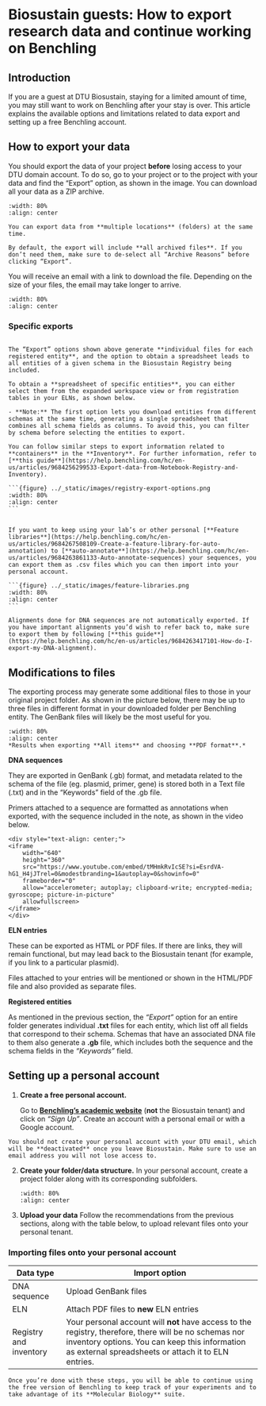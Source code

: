 # Biosustain guests: How to export research data and continue working on Benchling

## Introduction

If you are a guest at DTU Biosustain, staying for a limited amount of time, you may still want to work on Benchling after your stay is over. This article explains the available options and limitations related to data export and setting up a free Benchling account. 

## How to export your data

You should export the data of your project **before** losing access to your DTU domain account. To do so, go to your project or to the project with your data and find the “Export” option, as shown in the image. You can download all your data as a ZIP archive.  

```{figure} ../_static/images/export-data.png
:width: 80%
:align: center
```

```{note}
You can export data from **multiple locations** (folders) at the same time.
```

```{caution}
By default, the export will include **all archived files**. If you don’t need them, make sure to de-select all “Archive Reasons” before clicking “Export”. 
```
You will receive an email with a link to download the file. Depending on the size of your files, the email may take longer to arrive. 

```{figure} ../_static/images/export-email.png
:width: 80%
:align: center
```
### Specific exports

````{dropdown}  **Registered entities and inventory information**

The “Export” options shown above generate **individual files for each registered entity**, and the option to obtain a spreadsheet leads to all entities of a given schema in the Biosustain Registry being included. 

To obtain a **spreadsheet of specific entities**, you can either select them from the expanded workspace view or from registration tables in your ELNs, as shown below. 

- **Note:** The first option lets you download entities from different schemas at the same time, generating a single spreadsheet that combines all schema fields as columns. To avoid this, you can filter by schema before selecting the entities to export. 

You can follow similar steps to export information related to **containers** in the **Inventory**. For further information, refer to [**this guide**](https://help.benchling.com/hc/en-us/articles/9684256299533-Export-data-from-Notebook-Registry-and-Inventory).

```{figure} ../_static/images/registry-export-options.png
:width: 80%
:align: center
```
````

````{dropdown} **Feature libraries**

If you want to keep using your lab’s or other personal [**Feature libraries**](https://help.benchling.com/hc/en-us/articles/9684267508109-Create-a-feature-library-for-auto-annotation) to [**auto-annotate**](https://help.benchling.com/hc/en-us/articles/9684263861133-Auto-annotate-sequences) your sequences, you can export them as .csv files which you can then import into your personal account.

```{figure} ../_static/images/feature-libraries.png
:width: 80%
:align: center
```

````

````{dropdown} **Alignments**
Alignments done for DNA sequences are not automatically exported. If you have important alignments you’d wish to refer back to, make sure to export them by following [**this guide**](https://help.benchling.com/hc/en-us/articles/9684263417101-How-do-I-export-my-DNA-alignment).

````

## Modifications to files

The exporting process may generate some additional files to those in your original project folder. As shown in the picture below, there may be up to three files in different format in your downloaded folder per Benchling entity. The GenBank files will likely be the most useful for you. 

```{figure} ../_static/images/export-result.png
:width: 80%
:align: center
*Results when exporting **All items** and choosing **PDF format**.*

```

**DNA sequences**

They are exported in GenBank (.gb) format, and metadata related to the schema of the file (eg. plasmid, primer, gene) is stored both in a Text file (.txt) and in the “Keywords” field of the .gb file. 

Primers attached to a sequence are formatted as annotations when exported, with the sequence included in the note, as shown in the video below. 

````{raw} html
<div style="text-align: center;">
<iframe 
    width="640" 
    height="360" 
    src="https://www.youtube.com/embed/tMHmkRvIcSE?si=EsrdVA-hG1_H4jJTrel=0&modestbranding=1&autoplay=0&showinfo=0" 
    frameborder="0" 
    allow="accelerometer; autoplay; clipboard-write; encrypted-media; gyroscope; picture-in-picture" 
    allowfullscreen>
</iframe>
</div>
````

**ELN entries**

These can be exported as HTML or PDF files. If there are links, they will remain functional, but may lead back to the Biosustain tenant (for example, if you link to a particular plasmid). 

Files attached to your entries will be mentioned or shown in the HTML/PDF file and also provided as separate files. 

**Registered entities**

As mentioned in the previous section, the *“Export”* option for an entire folder generates individual **.txt** files for each entity, which list off all fields that correspond to their schema. Schemas that have an associated DNA file to them also generate a **.gb** file, which includes both the sequence and the schema fields in the *“Keywords”* field. 


## Setting up a personal account

1. **Create a free personal account.**

    Go to [**Benchling’s academic website**](https://www.benchling.com/) (**not** the Biosustain tenant) and click on *“Sign Up”*. Create an account with a personal email or with a Google account. 

```{caution}
You should not create your personal account with your DTU email, which will be **deactivated** once you leave Biosustain. Make sure to use an email address you will not lose access to. 
```

2. **Create your folder/data structure.**
    In your personal account, create a project folder along with its corresponding subfolders.  
    ```{figure} ../_static/images/biosustain-to-personal.png
    :width: 80%
    :align: center
    
    ```

3. **Upload your data** 
    Follow the recommendations from the previous sections, along with the table below, to upload relevant files onto your personal tenant. 

### Importing files onto your personal account

| **Data type**  | **Import option**  |
|---|---|
| DNA sequence | Upload GenBank files  |
| ELN  | Attach PDF files to **new** ELN entries  |
| Registry and inventory  | Your personal account will **not** have access to the registry, therefore, there will be no schemas nor inventory options. You can keep this information as external spreadsheets or attach it to ELN entries.  |

```{note}
Once you’re done with these steps, you will be able to continue using the free version of Benchling to keep track of your experiments and to take advantage of its **Molecular Biology** suite.
```